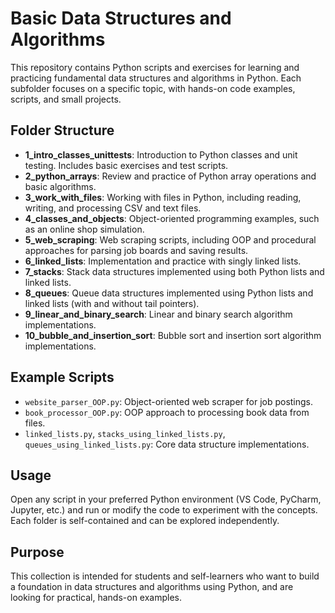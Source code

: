 # Basic Data Structures and Algorithms

This repository contains Python scripts and exercises for learning and practicing fundamental data structures and algorithms in Python. Each subfolder focuses on a specific topic, with hands-on code examples, scripts, and small projects.

## Folder Structure

- **1_intro_classes_unittests**: Introduction to Python classes and unit testing. Includes basic exercises and test scripts.
- **2_python_arrays**: Review and practice of Python array operations and basic algorithms.
- **3_work_with_files**: Working with files in Python, including reading, writing, and processing CSV and text files.
- **4_classes_and_objects**: Object-oriented programming examples, such as an online shop simulation.
- **5_web_scraping**: Web scraping scripts, including OOP and procedural approaches for parsing job boards and saving results.
- **6_linked_lists**: Implementation and practice with singly linked lists.
- **7_stacks**: Stack data structures implemented using both Python lists and linked lists.
- **8_queues**: Queue data structures implemented using Python lists and linked lists (with and without tail pointers).
- **9_linear_and_binary_search**: Linear and binary search algorithm implementations.
- **10_bubble_and_insertion_sort**: Bubble sort and insertion sort algorithm implementations.

## Example Scripts
- `website_parser_OOP.py`: Object-oriented web scraper for job postings.
- `book_processor_OOP.py`: OOP approach to processing book data from files.
- `linked_lists.py`, `stacks_using_linked_lists.py`, `queues_using_linked_lists.py`: Core data structure implementations.

## Usage
Open any script in your preferred Python environment (VS Code, PyCharm, Jupyter, etc.) and run or modify the code to experiment with the concepts. Each folder is self-contained and can be explored independently.

## Purpose
This collection is intended for students and self-learners who want to build a  foundation in data structures and algorithms using Python, and are looking for practical, hands-on examples.
